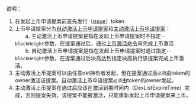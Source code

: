 说明：   
1. 在发起上币申请提案前首先发行（[issue](/getting-start/command/token/#1)）token   
2. 上币申请提案分为[自动激活上币申请提案](/getting-start/ico/#242)和[主动激活上币申请提案](/getting-start/ico/#241)：  
&emsp;&emsp;a. 主动激活上币申请提案是指在发起上币申请提案时不指定`--blockHeight`参数，在提案通过后，通过[上币激活命令](/getting-start/command/gov/#4)来完成上币激活   
&emsp;&emsp;b. 自动激活上币申请提案是指在发起上币申请提案时通过指定`--blockHeight`参数，在提案通过后块高达到指定块高执行该提案完成上币激活。   
3. 主动激活上币提案可以由任意okt持有者发起，但在提案通过后`必须`由token的owner激活该提案。自动激活上币申请提案`必须`由token的owner发起。   
4. 主动激活上币提案在通过后应该在激活到期时间内（DexListExpireTime）完成，否则提案失效，该提案不能被激活，只能重新发起上币申请提案来上币。
